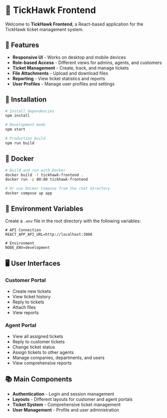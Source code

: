 # 🦅 TickHawk Frontend

Welcome to **TickHawk Frontend**, a React-based application for the TickHawk ticket management system.

## 🚀 Features

- **Responsive UI** - Works on desktop and mobile devices
- **Role-based Access** - Different views for admins, agents, and customers
- **Ticket Management** - Create, track, and manage tickets
- **File Attachments** - Upload and download files
- **Reporting** - View ticket statistics and reports
- **User Profiles** - Manage user profiles and settings

## 🔧 Installation

```bash
# Install dependencies
npm install

# Development mode
npm start

# Production build
npm run build
```

## 🐳 Docker

```bash
# Build and run with Docker
docker build -t tickhawk-frontend .
docker run -p 80:80 tickhawk-frontend

# Or use Docker Compose from the root directory
docker compose up app
```

## 🔐 Environment Variables

Create a `.env` file in the root directory with the following variables:

```
# API Connection
REACT_APP_API_URL=http://localhost:3000

# Environment
NODE_ENV=development
```

## 🖥️ User Interfaces

### Customer Portal
- Create new tickets
- View ticket history
- Reply to tickets
- Attach files
- View reports

### Agent Portal
- View all assigned tickets
- Reply to customer tickets
- Change ticket status
- Assign tickets to other agents
- Manage companies, departments, and users
- View comprehensive reports

## 📚 Main Components

- **Authentication** - Login and session management
- **Layouts** - Different layouts for customer and agent portals
- **Ticket System** - Comprehensive ticket management
- **User Management** - Profile and user administration